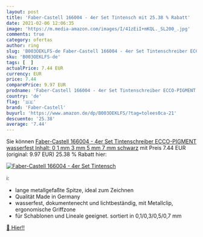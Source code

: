 ```yaml
---
layout: post
title: 'Faber-Castell 166004 - 4er Set Tintensch mit 25.38 % Rabatt'
date: 2021-02-06 12:06:35
image: 'https://m.media-amazon.com/images/I/41zEiI+mKQL._SL200_.jpg'
comments: true
category: ofertas
author: ring
slug: 'B003OEKLFS-de Faber-Castell 166004 - 4er Set Tintenschreiber ECCO-...'
sku: 'B003OEKLFS-de'
tags: [  ]
actualPrice: 7.44 EUR
currency: EUR
price: 7.44
comparePrice: 9.97 EUR
prodname: 'Faber-Castell 166004 - 4er Set Tintenschreiber ECCO-PIGMENT  wasserfest  Inhalt: 0 1 mm  3 mm  5 mm  7 mm  schwarz'
country: 'de'
flag: '🇩🇪'
brand: 'Faber-Castell'
buyurl: 'https://www.amazon.de/dp/B003OEKLFS/?tag=tolees0ca-21'
descuento: '25.38'
average: '7.44'
---
```


Sie können [Faber-Castell 166004 - 4er Set Tintenschreiber ECCO-PIGMENT  wasserfest  Inhalt: 0 1 mm  3 mm  5 mm  7 mm  schwarz](https://www.amazon.de/dp/B003OEKLFS/?tag=tolees0ca-21) mit Preis 7.44 EUR (original: 9.97 EUR) 25.38 % Rabatt hier:

[![Faber-Castell 166004 - 4er Set Tintensch](https://m.media-amazon.com/images/I/41zEiI+mKQL._SL200_.jpg)](https://www.amazon.de/dp/B003OEKLFS/?tag=tolees0ca-21)

ℹ️:

- lange metallgefaßte Spitze, ideal zum Zeichnen
- Qualität Made in Germany
- wasserfest, dokumentenecht und lichtbeständig, mit Metallclip, ergonomische Griffzone
- für Schablonen und Lineale geeignet. sortiert in 0,1/0,3/0,5/0,7 mm

[🛒 Hier!!](https://www.amazon.de/dp/B003OEKLFS/?tag=tolees0ca-21)
